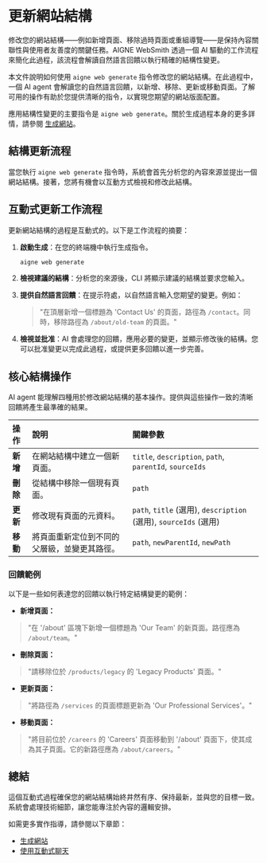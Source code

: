 # 更新網站結構

修改您的網站結構——例如新增頁面、移除過時頁面或重組導覽——是保持內容關聯性與使用者友善度的關鍵任務。AIGNE WebSmith 透過一個 AI 驅動的工作流程來簡化此過程，該流程會解讀自然語言回饋以執行精確的結構性變更。

本文件說明如何使用 `aigne web generate` 指令修改您的網站結構。在此過程中，一個 AI agent 會解讀您的自然語言回饋，以新增、移除、更新或移動頁面。了解可用的操作有助於您提供清晰的指令，以實現您期望的網站版面配置。

應用結構性變更的主要指令是 `aigne web generate`。關於生成過程本身的更多詳情，請參閱 [生成網站](./core-tasks-generating-a-website.md)。
## 結構更新流程

當您執行 `aigne web generate` 指令時，系統會首先分析您的內容來源並提出一個網站結構。接著，您將有機會以互動方式檢視和修改此結構。

## 互動式更新工作流程

更新網站結構的過程是互動式的。以下是工作流程的摘要：

1.  **啟動生成**：在您的終端機中執行生成指令。
    ```bash
    aigne web generate
    ```

2.  **檢視建議的結構**：分析您的來源後，CLI 將顯示建議的結構並要求您輸入。

3.  **提供自然語言回饋**：在提示符處，以自然語言輸入您期望的變更。例如：
    > "在頂層新增一個標題為 'Contact Us' 的頁面，路徑為 `/contact`。同時，移除路徑為 `/about/old-team` 的頁面。"

4.  **檢視並批准**：AI 會處理您的回饋，應用必要的變更，並顯示修改後的結構。您可以批准變更以完成此過程，或提供更多回饋以進一步完善。

## 核心結構操作

AI agent 能理解四種用於修改網站結構的基本操作。提供與這些操作一致的清晰回饋將產生最準確的結果。

| 操作 | 說明 | 關鍵參數 |
| :--- | :--- | :--- |
| **新增** | 在網站結構中建立一個新頁面。 | `title`, `description`, `path`, `parentId`, `sourceIds` |
| **刪除** | 從結構中移除一個現有頁面。 | `path` |
| **更新** | 修改現有頁面的元資料。 | `path`, `title` (選用), `description` (選用), `sourceIds` (選用) |
| **移動** | 將頁面重新定位到不同的父層級，並變更其路徑。 | `path`, `newParentId`, `newPath` |

### 回饋範例

以下是一些如何表達您的回饋以執行特定結構變更的範例：

- **新增頁面：**
 > "在 '/about' 區塊下新增一個標題為 'Our Team' 的新頁面。路徑應為 `/about/team`。"

- **刪除頁面：**
 > "請移除位於 `/products/legacy` 的 'Legacy Products' 頁面。"

- **更新頁面：**
 > "將路徑為 `/services` 的頁面標題更新為 'Our Professional Services'。"

- **移動頁面：**
 > "將目前位於 `/careers` 的 'Careers' 頁面移動到 '/about' 頁面下，使其成為其子頁面。它的新路徑應為 `/about/careers`。"

## 總結

這個互動式過程確保您的網站結構始終井然有序、保持最新，並與您的目標一致。系統會處理技術細節，讓您能專注於內容的邏輯安排。

如需更多實作指導，請參閱以下章節：
- [生成網站](./core-tasks-generating-a-website.md)
- [使用互動式聊天](./core-tasks-using-the-interactive-chat.md)